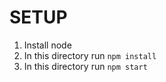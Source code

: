 # SETUP

1. Install node
2. In this directory run `npm install`
3. In this directory run `npm start`
